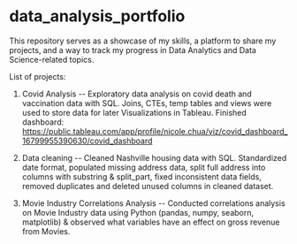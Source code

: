 # data_analysis_portfolio
This repository serves as a showcase of my skills, a platform to share my projects, and a way to track my progress in Data Analytics and Data Science-related topics.

List of projects:

1. Covid Analysis -- Exploratory data analysis on covid death and vaccination data with SQL. Joins, CTEs, temp tables and views were used to store data for later Visualizations in Tableau. Finished dashboard: https://public.tableau.com/app/profile/nicole.chua/viz/covid_dashboard_16799955390630/covid_dashboard

2. Data cleaning -- Cleaned Nashville housing data with SQL. Standardized date format, populated missing address data, split full address into columns with substring & split_part, fixed inconsistent data fields, removed duplicates and deleted unused columns in cleaned dataset.

3. Movie Industry Correlations Analysis -- Conducted correlations analysis on Movie Industry data using Python (pandas, numpy, seaborn, matplotlib) & observed what variables have an effect on gross revenue from Movies.
